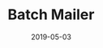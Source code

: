 ---
title:  Batch Mailer
summary: Google Sheets Plugin to send batch emails using templates built with Google Docs
link: https://github.com/akshatamohanty/GoogleDocsEmail
date:  2019-05-03
image: https://images.pexels.com/photos/3059854/pexels-photo-3059854.jpeg?auto=compress&cs=tinysrgb&dpr=2&w=500
credits: https://images.pexels.com/photos/3059854/pexels-photo-3059854.jpeg
tags:
- javascript
- google-app-script
---